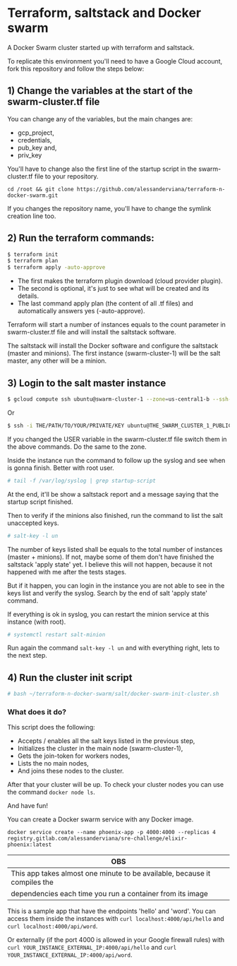 # Terraform, saltstack and Docker swarm
A Docker Swarm cluster started up with terraform and saltstack.

To replicate this environment you'll need to have a Google Cloud account,
fork this repository and follow the steps below:

 ## 1) Change the variables at the start of the swarm-cluster.tf file

 You can change any of the variables, but the main changes are:

 - gcp_project,
 - credentials,
 - pub_key and,
 - priv_key

 You'll have to change also the first line of the startup script in the
 swarm-cluster.tf file to your repository.

 ```
 cd /root && git clone https://github.com/alessanderviana/terraform-n-docker-swarm.git
 ```
 If you changes the repository name, you'll have to change the symlink creation
 line too.

 ## 2) Run the terraform commands:

 ```bash
 $ terraform init
 $ terraform plan
 $ terraform apply -auto-approve
 ```

 - The first makes the terraform plugin download (cloud provider plugin).
 - The second is optional, it's just to see what will be created and its details.
 - The last command apply plan (the content of all .tf files) and automatically
 answers yes (-auto-approve).

 Terraform will start a number of instances equals to the count parameter in
 swarm-cluster.tf file and will install the saltstack software.

 The saltstack will install the Docker software and configure the saltstack
 (master and minions).
 The first instance (swarm-cluster-1) will be the salt master, any other will
 be a minion.

 ## 3) Login to the salt master instance

 ```bash
 $ gcloud compute ssh ubuntu@swarm-cluster-1 --zone=us-central1-b --ssh-key-file=THE/PATH/TO/YOUR/PRIVATE/KEY
 ```
 Or

 ```bash
 $ ssh -i THE/PATH/TO/YOUR/PRIVATE/KEY ubuntu@THE_SWARM_CLUSTER_1_PUBLIC_IP
 ```

 If you changed the USER variable in the swarm-cluster.tf file switch them in
 the above commands.
 Do the same to the zone.

 Inside the instance run the command to follow up the syslog and see when is
 gonna finish. Better with root user.

 ```bash
 # tail -f /var/log/syslog | grep startup-script
 ```
 At the end, it'll be show a saltstack report and a message saying that the
 startup script finished.

 Then to verify if the minions also finished, run the command to list the salt
 unaccepted keys.

 ```bash
 # salt-key -l un
 ```

 The number of keys listed shall be equals to the total number of instances
 (master + minions). If not, maybe some of them don't have finished the saltstack
 'apply state' yet. I believe this will not happen, because it not happened
 with me after the tests stages.

 But if it happen, you can login in the instance you are not able to see in the
 keys list and verify the syslog. Search by the end of salt 'apply state' command.

 If everything is ok in syslog, you can restart the minion service at this
 instance (with root).

 ```bash
 # systemctl restart salt-minion
 ```

 Run again the command `salt-key -l un` and with everything right, lets to the
 next step.

 ## 4) Run the cluster init script

 ```bash
 # bash ~/terraform-n-docker-swarm/salt/docker-swarm-init-cluster.sh
 ```

 ### What does it do?

 This script does the following:

 - Accepts / enables all the salt keys listed in the previous step,
 - Initializes the cluster in the main node (swarm-cluster-1),
 - Gets the join-token for workers nodes,
 - Lists the no main nodes,
 - And joins these nodes to the cluster.

 After that your cluster will be up. To check your cluster nodes you can use
 the command `docker node ls`.

 And have fun!

 You can create a Docker swarm service with any Docker image.

 ```
 docker service create --name phoenix-app -p 4000:4000 --replicas 4 registry.gitlab.com/alessanderviana/sre-challenge/elixir-phoenix:latest
 ```

 | OBS                                                                        |
 | -------------------------------------------------------------------------- |
 | This app takes almost one minute to be available, because it compiles the  |
 | dependencies each time you run a container from its image

 This is a sample app that have the endpoints 'hello' and 'word'. You can access
 them inside the instances with `curl localhost:4000/api/hello` and
 `curl localhost:4000/api/word`.

 Or externally (if the port 4000 is allowed in your Google firewall rules) with
 `curl YOUR_INSTANCE_EXTERNAL_IP:4000/api/hello` and
 `curl YOUR_INSTANCE_EXTERNAL_IP:4000/api/word`.
